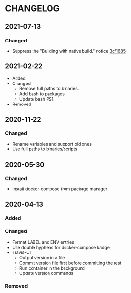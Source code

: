 # CHANGELOG

## 2021-07-13
### Changed
- Suppress the "Building with native build." notice [3cf1685](https://github.com/demyxco/docker-compose/commit/3cf16859ddade5963ea77c069a67fe985ab298fe)

## 2021-02-22
- Added
- Changed
    - Remove full paths to binaries.
    - Add bash to packages.
    - Update bash PS1.
- Removed

## 2020-11-22
### Changed
- Rename variables and support old ones
- Use full paths to binaries/scripts

## 2020-05-30
### Changed
- Install docker-compose from package manager

## 2020-04-13
### Added
### Changed
- Format LABEL and ENV entries
- Use double hyphens for docker-compose badge
- Travis-CI
    - Output version in a file
    - Commit version file first before committing the rest
    - Run container in the background
    - Update version commands
### Removed
